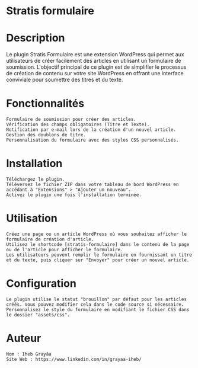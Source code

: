 # Stratis formulaire

# Description

Le plugin Stratis Formulaire est une extension WordPress qui permet aux utilisateurs de créer facilement des articles en utilisant un formulaire de soumission. L'objectif principal de ce plugin est de simplifier le processus de création de contenu sur votre site WordPress en offrant une interface conviviale pour soumettre des titres et du texte.
# Fonctionnalités

    Formulaire de soumission pour créer des articles.
    Vérification des champs obligatoires (Titre et Texte).
    Notification par e-mail lors de la création d'un nouvel article.
    Gestion des doublons de titre.
    Personnalisation du formulaire avec des styles CSS personnalisés.

# Installation

    Téléchargez le plugin.
    Téléversez le fichier ZIP dans votre tableau de bord WordPress en accédant à "Extensions" > "Ajouter un nouveau".
    Activez le plugin une fois l'installation terminée.

# Utilisation

    Créez une page ou un article WordPress où vous souhaitez afficher le formulaire de création d'article.
    Utilisez le shortcode [stratis-formulaire] dans le contenu de la page ou de l'article pour afficher le formulaire.
    Les utilisateurs peuvent remplir le formulaire en fournissant un titre et du texte, puis cliquer sur "Envoyer" pour créer un nouvel article.

# Configuration

    Le plugin utilise le statut "brouillon" par défaut pour les articles créés. Vous pouvez modifier cela dans le code source si nécessaire.
    Personnalisez le style du formulaire en modifiant le fichier CSS dans le dossier "assets/css".

# Auteur

    Nom : Iheb Grayâa
    Site Web : https://www.linkedin.com/in/grayaa-iheb/
